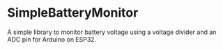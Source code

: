 # SimpleBatteryMonitor
A simple library to monitor battery voltage using a voltage divider and an ADC pin for Arduino on ESP32.
